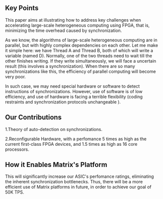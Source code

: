 ## Key Points 

This paper aims at illustrating how to address key challenges when accelerating large-scale heterogeneous computing using FPGA, that is, minimizing the time overhead caused by synchronization.

As we know, the algorithms of large-scale heterogeneous computing are in parallel, but with highly complex dependencies on each other. Let me make it simple here: we have Thread A and Thread B, both of which will write a variable (named D). Normally, one of the two threads need to wait till the other finishes writing. If they write simultaneously, we will face a uncertain result (this involves a synchronization). When there are so many synchronizations like this, the efficiency of parallel computing will become very poor. 

In such case, we may need special hardware or software to detect instructions of synchronizations. However, use of software is of low efficiency, and use of hardware is facing a terrible flexibility (coding restraints and synchronization protocols unchangeable ).

## Our Contributions

1.Theory of auto-detection on synchronizations.

2.Reconfigurable Hardware, with a perfomance 5 times as high as the current first-class FPGA devices, and 1.5 times as high as 16 core processors.

## How it Enables Matrix's Platform

This will significantly increase our ASIC's perfomance ratings, eliminating the inherent synchronization bottlenecks. Thus, there will be a more efficient use of Matrix platforms in future, in order to achieve our goal of 50K TPS.

